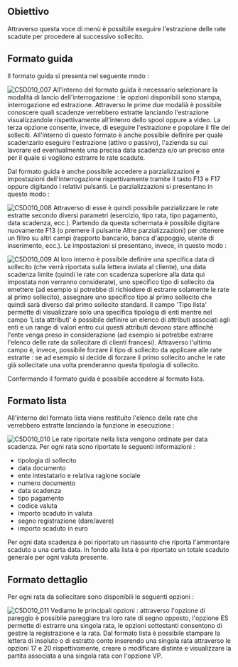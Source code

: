 ## Obiettivo
Attraverso questa voce di menù è possibile eseguire l'estrazione delle rate scadute per procedere al successivo sollecito.

## Formato guida
Il formato guida si presenta nel seguente modo : 

![C5D010_007](http://localhost:3000/immagini/MBDOC_OGG-P_C5NARRL/C5D010_007.png)
All'interno del formato guida è necessario selezionare la modalità di lancio dell'interrogazione :  le opzioni disponibili sono stampa, interrogazione ed estrazione. Attraverso le prime due modalià è possibile conoscere quali scadenze verrebbero estratte lanciando l'estrazione visualizzandole rispettivamente all'intenro dello spool oppure a video. La terza opzione consente, invece, di eseguire l'estrazione e popolare il file dei solleciti.
All'interno di questo formato è anche possibile definire per quale scadenzario eseguire l'estrazione (attivo o passivo), l'azienda su cui lavorare ed eventualmente una precisa data scadenza e/o un preciso ente per il quale si vogliono estrarre le rate scadute.

Dal formato guida è anche possibile accedere a parzializzazioni e impostazioni dell'interrogazione rispettivamente tramite il tasto F13 e F17 oppure digitando i relativi pulsanti.
Le parzializzazioni si presentano in questo modo : 

![C5D010_008](http://localhost:3000/immagini/MBDOC_OGG-P_C5NARRL/C5D010_008.png)
Attraverso di esse è quindi possibile parzializzare le rate estratte secondo diversi parametri (esercizio, tipo rata, tipo pagamento, data scadenza, ecc.). Partendo da questa schermata è possibile digitare nuovamente F13 (o premere il pulsante Altre parzializzazioni) per ottenere un filtro su altri campi (rapporto bancario, banca d'appoggio, utente di inserimento, ecc.).
Le impostazioni si presentano, invece, in questo modo : 

![C5D010_009](http://localhost:3000/immagini/MBDOC_OGG-P_C5NARRL/C5D010_009.png)
Al loro interno è possibile definire una specifica data di sollecito (che verrà riportata sulla lettera inviata al cliente), una data scadenza limite (quindi le rate con scadenza superiore alla data qui impostata non verranno considerate), uno specifico tipo di sollecito da emettere (ad esempio si potrebbe di richiedere di estrarre solamente le rate al primo sollecito), assegnare uno specifico tipo al primo sollecito che quindi sarà diverso dal primo sollecito standard. Il campo 'Tipo lista' permette di visualizzare solo una specifica tipologia di enti mentre nel campo 'Lista attributi' è possibile definire un elenco di attributi associati agli enti e un range di valori entro cui questi attributi devono stare affinchè l'ente venga preso in considerazione (ad esempio si potrebbe estrarre l'elenco delle rate da sollecitare di clienti francesi). Attraverso l'ultimo campo è, invece, possibile forzare il tipo di sollecito da applicare alle rate estratte :  se ad esempio si decide di forzare il primo sollecito anche le rate già sollecitate una volta prenderanno questa tipologia di sollecito.

Confermando il formato guida è possibile accedere al formato lista.

## Formato lista
All'interno del formato lista viene restituito l'elenco delle rate che verrebbero estratte lanciando la funzione in esecuzione : 

![C5D010_010](http://localhost:3000/immagini/MBDOC_OGG-P_C5NARRL/C5D010_010.png)
Le rate riportate nella lista vengono ordinate per data scadenza. Per ogni rata sono riportate le seguenti informazioni : 
 * tipologia di sollecito
 * data documento
 * ente intestatario e relativa ragione sociale
 * numero documento
 * data scadenza
 * tipo pagamento
 * codice valuta
 * importo scaduto in valuta
 * segno registrazione (dare/avere)
 * importo scaduto in euro

Per ogni data scadenza è poi riportato un riassunto che riporta l'ammontare scaduto a una certa data.
In fondo alla lista è poi riportato un totale scaduto generale per ogni valuta presente.


## Formato dettaglio
Per ogni rata da sollecitare sono disponibili le seguenti opzioni : 

![C5D010_011](http://localhost:3000/immagini/MBDOC_OGG-P_C5NARRL/C5D010_011.png)
Vediamo le principali opzioni :  attraverso l'opzione di pareggio è possibile pareggiare tra loro rate di segno opposto, l'opzione ES permette di estrarre una singola rata, le opzioni sottostanti consentono di gestire la registrazione e la rata. Dal formato lista è possibile stampare la lettera di insoluto o di estratto conto inserendo una singola rata attraverso le opzioni 17 e 20 rispettivamente, creare o modificare distinte e visualizzare la partita associata a una singola rata con l'opzione VP.
